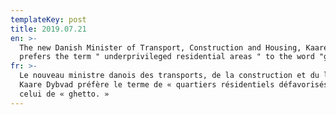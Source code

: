```yaml
---
templateKey: post
title: 2019.07.21
en: >-
  The new Danish Minister of Transport, Construction and Housing, Kaare Dybvad,
  prefers the term " underprivileged residential areas " to the word "ghetto."
fr: >-
  Le nouveau ministre danois des transports, de la construction et du logement,
  Kaare Dybvad préfère le terme de « quartiers résidentiels défavorisés » à
  celui de « ghetto. »
---
```


